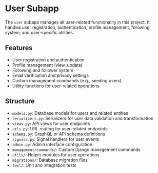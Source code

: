 # User Subapp

The `user` subapp manages all user-related functionality in this project. It handles user registration, authentication, profile management, following system, and user-specific utilities.

## Features

- User registration and authentication
- Profile management (view, update)
- Following and follower system
- Email verification and privacy settings
- Custom management commands (e.g., seeding users)
- Utility functions for user-related operations

## Structure

- `models.py`: Database models for users and related entities
- `serializers.py`: Serializers for user data validation and transformation
- `views.py`: API views for user endpoints
- `urls.py`: URL routing for user-related endpoints
- `schema.py`: GraphQL or API schema definitions
- `signals.py`: Signal handlers for user events
- `admin.py`: Admin interface configuration
- `management/commands/`: Custom Django management commands
- `utils/`: Helper modules for user operations
- `migrations/`: Database migration files
- `test/`: Unit and integration tests